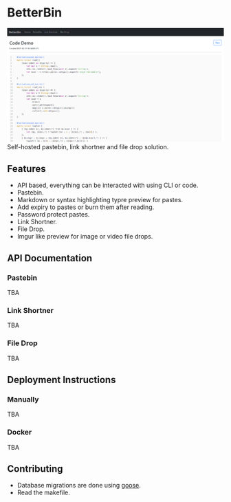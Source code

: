 # BetterBin
<img src="./files/scrot1.png" width=600>
<br/>
Self-hosted pastebin, link shortner and file drop solution.

## Features
* API based, everything can be interacted with using CLI or code.
* Pastebin.
* Markdown or syntax highlighting typre preview for pastes.
* Add expiry to pastes or burn them after reading.
* Password protect pastes.
* Link Shortner.
* File Drop.
* Imgur like preview for image or video file drops.

## API Documentation

### Pastebin
TBA
### Link Shortner
TBA
### File Drop
TBA

## Deployment Instructions

### Manually
TBA
### Docker
TBA

## Contributing

* Database migrations are done using [goose](https://github.com/pressly/goose).
* Read the makefile.